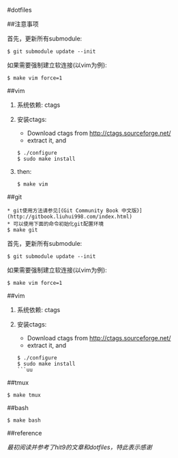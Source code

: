 #dotfiles

##注意事项

首先，更新所有submodule:

    $ git submodule update --init

如果需要强制建立软连接(以vim为例):

    $ make vim force=1

##vim

1. 系统依赖: ctags

2. 安装ctags:

    * Download ctags from <http://ctags.sourceforge.net/>
    * extract it, and

    ```
    $ ./configure
    $ sudo make install
    ```

3. then:

    ```
    $ make vim
    ```

##git

    * git使用方法请参见[《Git Community Book 中文版》](http://gitbook.liuhui998.com/index.html)
    * 可以使用下面的命令初始化git配置环境
    $ make git
    
首先，更新所有submodule:

    $ git submodule update --init

如果需要强制建立软连接(以vim为例):

    $ make vim force=1

##vim

1. 系统依赖: ctags

2. 安装ctags:

    * Download ctags from <http://ctags.sourceforge.net/>
    * extract it, and

    ```
    $ ./configure
    $ sudo make install
    ```uu
##tmux

    $ make tmux

##bash

    $ make bash

##reference

*最初阅读并参考了hit9的文章和dotfiles，特此表示感谢*

